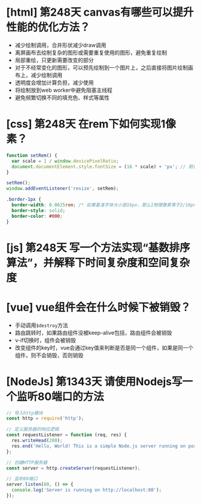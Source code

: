 # [html] 第248天 canvas有哪些可以提升性能的优化方法？

- 减少绘制调用，合并形状减少draw调用
- 离屏画布去绘制复杂的图形或需要重复使用的图形，避免重复绘制
- 局部重绘，只更新需要改变的部分
- 对于不经常变化的图形，可以预先绘制到一个图片上，之后直接将图片绘制画布上，减少绘制调用
- 透明度会增加计算负担，减少使用
- 将绘制放到web worker中避免阻塞主线程
- 避免频繁切换不同的填充色、样式等属性

# [css] 第248天 在rem下如何实现1像素？

```javascript
function setRem() {
  var scale = 1 / window.devicePixelRatio;
  document.documentElement.style.fontSize = (16 * scale) + 'px'; // 假设基准字体大小为16px
}

setRem();
window.addEventListener('resize', setRem);

```
```css
.border-1px {
  border-width: 0.0625rem; /* 如果基准字体大小是16px，那么1物理像素等于2/16px = 0.0625rem */
  border-style: solid;
  border-color: #000;
}

```

# [js] 第248天 写一个方法实现“基数排序算法”，并解释下时间复杂度和空间复杂度

# [vue] vue组件会在什么时候下被销毁？

- 手动调用`$destroy`方法
- 路由跳转时，如果路由组件没被keep-alive包括，路由组件会被销毁
- v-if切换时，组件会被销毁
- 改变组件的key时，vue会通过key值来判断是否是同一个组件，如果是同一个组件，则不会销毁，否则销毁

# [NodeJs] 第1343天 请使用Nodejs写一个监听80端口的方法 

```javascript
// 导入http模块
const http = require('http');

// 定义服务器的响应逻辑
const requestListener = function (req, res) {
  res.writeHead(200);
  res.end('Hello, World! This is a simple Node.js server running on port 80.\n');
};

// 创建HTTP服务器
const server = http.createServer(requestListener);

// 监听80端口
server.listen(80, () => {
  console.log('Server is running on http://localhost:80');
});

```
